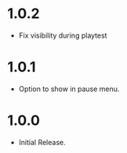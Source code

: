# 1.0.2
- Fix visibility during playtest

# 1.0.1
- Option to show in pause menu.

# 1.0.0
- Initial Release.
